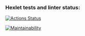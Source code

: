 ### Hexlet tests and linter status:
[![Actions Status](https://github.com/flater1c/qa-auto-engineer-javascript-project-44/actions/workflows/hexlet-check.yml/badge.svg)](https://github.com/flater1c/qa-auto-engineer-javascript-project-44/actions)

[![Maintainability](https://api.codeclimate.com/v1/badges/29e6d92ad2520740ea63/maintainability)](https://codeclimate.com/github/flater1c/qa-auto-engineer-javascript-project-44/maintainability)